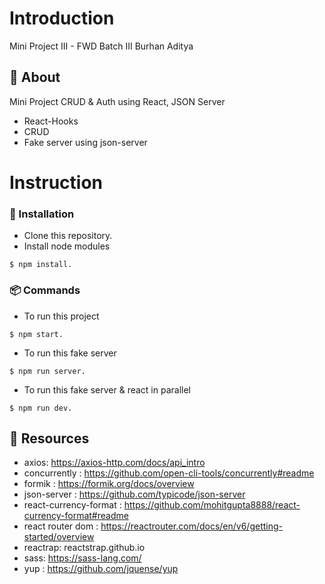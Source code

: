 # Introduction
Mini Project III - FWD Batch III
Burhan Aditya

##  :beginner: About
Mini Project CRUD & Auth using React, JSON Server
* React-Hooks
* CRUD
* Fake server using json-server

# Instruction
###  :electric_plug: Installation
- Clone this repository.
- Install node modules
```
$ npm install.
```

###  :package: Commands
- To run this project 
```
$ npm start.
```
- To run this fake server 
```
$ npm run server.
```
- To run this fake server & react in parallel 
```
$ npm run dev.
```

##  :page_facing_up: Resources

- axios: https://axios-http.com/docs/api_intro
- concurrently : https://github.com/open-cli-tools/concurrently#readme
- formik : https://formik.org/docs/overview
- json-server  : https://github.com/typicode/json-server
- react-currency-format : https://github.com/mohitgupta8888/react-currency-format#readme
- react router dom : https://reactrouter.com/docs/en/v6/getting-started/overview
- reactrap: reactstrap.github.io
- sass: https://sass-lang.com/
- yup : https://github.com/jquense/yup
